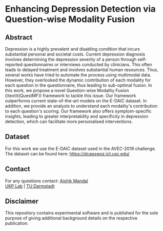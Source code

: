 # Enhancing Depression Detection via Question-wise Modality Fusion

## Abstract

Depression is a highly prevalent and disabling condition that incurs substantial personal and societal costs. Current depression diagnosis involves determining the depression severity of a person through self-reported questionnaires or interviews conducted by clinicians. This often leads to delayed treatment and involves substantial human resources. Thus, several works have tried to automate the process using multimodal data. However, they overlooked the dynamic contribution of each modality for each question in the questionnaire, thus leading to sub-optimal fusion. In this work, we propose a novel Question-wise Modality Fusion (\textit{QuestMF}) framework to tackle this issue. Our framework outperforms current state-of-the-art models on the E-DAIC dataset. In addition, we provide an analysis to understand each modality's contribution to each question's scoring. Our framework also offers symptom-specific insights, leading to greater interpretability and specificity in depression detection, which can facilitate more personalised interventions.

## Dataset

For this work we use the E-DAIC dataset used in the AVEC-2019 challenge. The dataset can be found here: https://dcapswoz.ict.usc.edu/

## Contact
For any questions contact: [Aishik Mandal](aishik.mandal@tu-darmstadt.de) <br>
[UKP Lab](https://www.informatik.tu-darmstadt.de/ukp/ukp_home/index.en.jsp) | [TU Darmstadt](https://www.tu-darmstadt.de/) 

## Disclaimer

This repository contains experimental software and is published for the sole purpose of giving additional background details on the respective publication.
